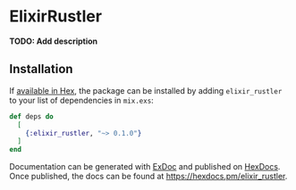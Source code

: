 # ElixirRustler

**TODO: Add description**

## Installation

If [available in Hex](https://hex.pm/docs/publish), the package can be installed
by adding `elixir_rustler` to your list of dependencies in `mix.exs`:

```elixir
def deps do
  [
    {:elixir_rustler, "~> 0.1.0"}
  ]
end
```

Documentation can be generated with [ExDoc](https://github.com/elixir-lang/ex_doc)
and published on [HexDocs](https://hexdocs.pm). Once published, the docs can
be found at <https://hexdocs.pm/elixir_rustler>.

